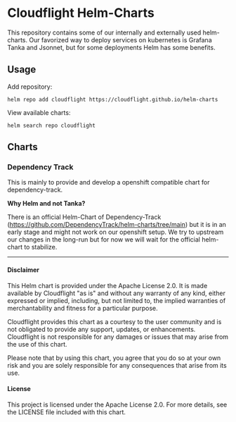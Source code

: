 # Cloudflight Helm-Charts

This repository contains some of our internally and externally used helm-charts. Our favorized way to deploy services on kubernetes is Grafana Tanka and Jsonnet, but for some deployments Helm has some benefits.

## Usage

Add repository:

```shell
helm repo add cloudflight https://cloudflight.github.io/helm-charts
```

View available charts:

```shell
helm search repo cloudflight
```

## Charts

### Dependency Track

This is mainly to provide and develop a openshift compatible chart for dependency-track.

**Why Helm and not Tanka?**

There is an official Helm-Chart of Dependency-Track (https://github.com/DependencyTrack/helm-charts/tree/main) but it is in an early stage and might not work on our openshift setup. We try to upstream our changes in the long-run but for now we will wait for the official helm-chart to stabilize.

---

#### Disclaimer

This Helm chart is provided under the Apache License 2.0. It is made available by Cloudflight "as is" and without any warranty of any kind, either expressed or implied, including, but not limited to, the implied warranties of merchantability and fitness for a particular purpose.

Cloudflight provides this chart as a courtesy to the user community and is not obligated to provide any support, updates, or enhancements. Cloudflight is not responsible for any damages or issues that may arise from the use of this chart.

Please note that by using this chart, you agree that you do so at your own risk and you are solely responsible for any consequences that arise from its use.

#### License

This project is licensed under the Apache License 2.0. For more details, see the LICENSE file included with this chart.
